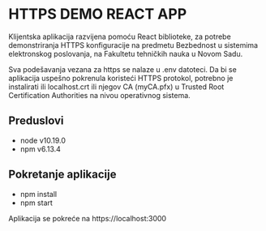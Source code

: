 # HTTPS DEMO REACT APP

Klijentska aplikacija razvijena pomoću React biblioteke, za potrebe demonstriranja HTTPS konfiguracije na predmetu Bezbednost u sistemima elektronskog poslovanja, na Fakultetu tehničkih nauka u Novom Sadu. 

Sva podešavanja vezana za https se nalaze u .env datoteci. Da bi se aplikacija uspešno pokrenula koristeći HTTPS protokol, potrebno je instalirati ili localhost.crt ili njegov CA (myCA.pfx) u Trusted Root Certification Authorities na nivou operativnog sistema.

## Preduslovi

- node v10.19.0
- npm v6.13.4

## Pokretanje aplikacije

- npm install
- npm start

Aplikacija se pokreće na https://localhost:3000

